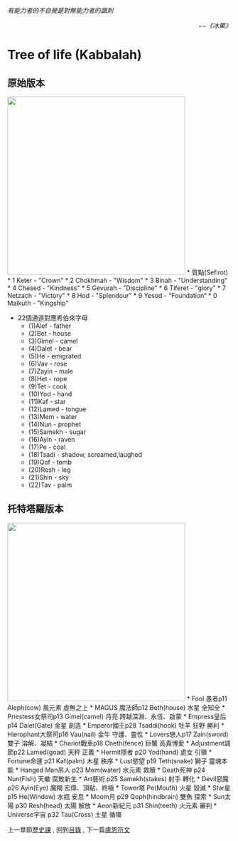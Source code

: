 *有能力者的不自覺是對無能力者的諷刺*  
<p align="right"><i>−−《冰菓》</i></p>

# Tree of life (Kabbalah)

## 原始版本
<img src="https://github.com/PartiallyOrderedMagic/PartiallyOrderedMagic.github.io/raw/master/Setting/Ch2/Kabbalah/Kabbalah.svg" Width="400" />  
* 質點(Sefirot)
  * 1 Keter - "Crown"  
  * 2 Chokhmah - "Wisdom"  
  * 3 Binah - "Understanding"  
  * 4 Chesed - "Kindness"  
  * 5 Gevurah - "Discipline"  
  * 6 Tiferet - "glory"  
  * 7 Netzach - "Victory"  
  * 8 Hod - "Splendour"  
  * 9 Yesod - "Foundation“  
  * 0 Malkuth - "Kingship”  

* 22個通道對應希伯來字母
  * (1)Alef - father   
  * (2)Bet - house  
  * (3)Gimel - camel  
  * (4)Dalet - bear  
  * (5)He - emigrated  
  * (6)Vav - rose   
  * (7)Zayin - male  
  * (8)Het - rope  
  * (9)Tet - cook   
  * (10)Yod - hand  
  * (11)Kaf - star  
  * (12)Lamed - tongue  
  * (13)Mem - water  
  * (14)Nun - prophet  
  * (15)Samekh - sugar  
  * (16)Ayin - raven  
  * (17)Pe - coal  
  * (18)Tsadi - shadow, screamed,laughed  
  * (19)Qof - tomb  
  * (20)Resh - leg  
  * (21)Shin - sky  
  * (22)Tav - palm  

## 托特塔羅版本
<img src="https://github.com/PartiallyOrderedMagic/PartiallyOrderedMagic.github.io/raw/master/Setting/Ch2/Kabbalah/Kabbalah-Thoth.svg" Width="400" />  
* Fool 愚者p11 Aleph(cow) 風元素 虛無之上 
* MAGUS 魔法師p12 Beth(house) 水星 全知全 
* Priestess女祭司p13 Gimel(camel) 月亮 跨越深淵、永恆、啟蒙
* Empress皇后p14 Dalet(Gate) 金星 創造
* Emperor國王p28 Tsaddi(hook) 牡羊 狂野 勝利
* Hierophant大祭司p16 Vau(nail) 金牛 守護、靈性
* Lovers戀人p17 Zain(sword) 雙子 溶解、凝結
* Chariot戰車p18 Cheth(fence) 巨蟹 高貴博愛
* Adjustment調節p22 Lamed(goad) 天秤 正義
* Hermit隱者 p20 Yod(hand) 處女 引領
* Fortune命運 p21 Kaf(palm) 木星 秩序
* Lust慾望 p19 Teth(snake) 獅子 靈魂本能
* Hanged Man吊人 p23 Mem(water) 水元素 救贖
* Death死神 p24 Nun(Fish) 天蠍 腐敗新生
* Art藝術 p25 Samekh(stakes) 射手 轉化
* Devil惡魔 p26 Ayin(Eye) 魔羯 宏偉、頂點、終極
* Tower塔  Pe(Mouth) 火星 毀滅
* Star星 p15 He(Window) 水瓶 安息
* Moom月 p29 Qoph(hindbrain) 雙魚 探索
* Sun太陽 p30 Resh(head) 太陽 解放
* Aeon新紀元 p31 Shin(teeth) 火元素 審判
* Universe宇宙 p32 Tau(Cross) 土星 循環



上一章節[歷史課](../../Ch1/History) ,
回到[目錄](../../../#ch-2-documentation) ,
下一篇[盧恩符文](../Runes) 

